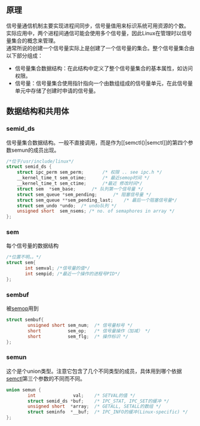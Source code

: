 原理
-----
信号量通信机制主要实现进程间同步，信号量值用来标识系统可用资源的个数。  
实际应用中，两个进程间通信可能会使用多个信号量，因此Linux在管理时以信号量集合的概念来管理。  
通常所说的创建一个信号量实际上是创建了一个信号量的集合。整个信号量集合由以下部分组成：
* 信号量集合数据结构：在此结构中定义了整个信号量集合的基本属性，如访问权限。
* 信号量：信号量集合使用指针指向一个由数组组成的信号量单元，在此信号量单元中存储了创建时申请的信号量。

数据结构和共用体
----------
### semid_ds
信号量集合数据结构。一般不直接调用，而是作为[[semctl()|semctl]]的第四个参数semun的成员出现。
```c
/*位于/usr/include/linux*/
struct semid_ds {
	struct ipc_perm	sem_perm;		/* 权限 .. see ipc.h */
	__kernel_time_t	sem_otime;		/* 最近semop时间 */
	__kernel_time_t	sem_ctime;		/*最近 修改时间*/
	struct sem	*sem_base;		/* 队列第一个信号量 */
	struct sem_queue *sem_pending;		/* 阻塞信号量 */
	struct sem_queue **sem_pending_last;	/* 最后一个阻塞信号量*/
	struct sem_undo	*undo;	/* undo队列 */
	unsigned short	sem_nsems; /* no. of semaphores in array */
};
```
### sem
每个信号量的数据结构
```c
/*位置不明。。*/
struct sem{
       int semval; /*信号量的值*/
       int sempid; /*最近一个操作的进程号PID*/
};
```
### sembuf
被[semop](semop.md)用到
```c
struct sembuf{
        unsigned short sem_num;  /* 信号量标号 */
        short          sem_op;   /* 信号量操作（加减） */
        short          sem_flg;  /* 操作标识 */
};
```
### semun
这个是个union类型。注意它包含了几个不同类型的成员，具体用到哪个依据[semctl](semctl.md)第三个参数的不同而不同。
```c
union semun {
        int              val;    /* SETVAL的值 */
        struct semid_ds *buf;    /* IPC_STAT, IPC_SET的缓冲 */
        unsigned short  *array;  /* GETALL, SETALL的数组 */
        struct seminfo  *__buf;  /* IPC_INFO的缓冲(Linux-specific) */
};
```



